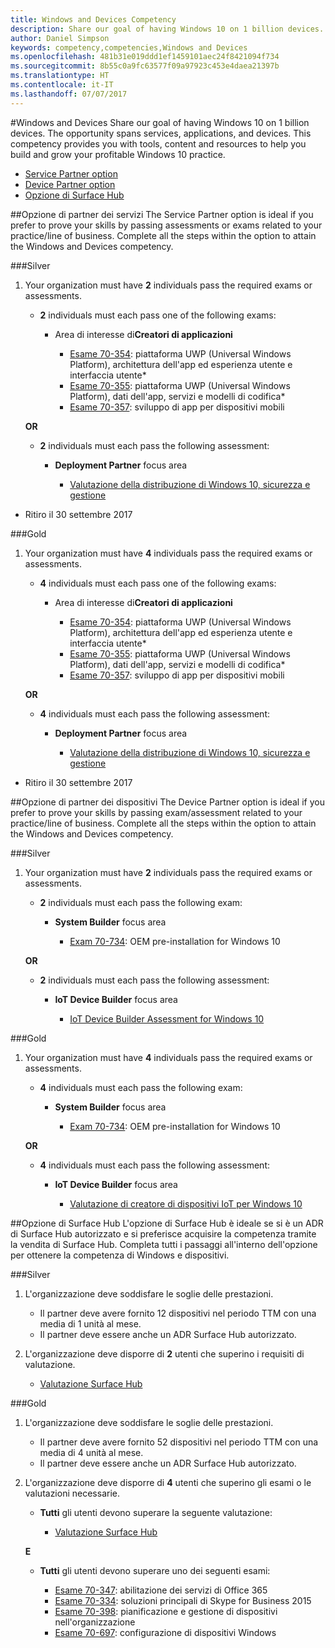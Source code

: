 ```yaml
---
title: Windows and Devices Competency
description: Share our goal of having Windows 10 on 1 billion devices. The opportunity spans services, applications, and devices. This competency provides you with tools, content and resources to help you build and grow your profitable Windows 10 practice.
author: Daniel Simpson
keywords: competency,competencies,Windows and Devices
ms.openlocfilehash: 481b31e019ddd1ef1459101aec24f8421094f734
ms.sourcegitcommit: 8b55c0a9fc63577f09a97923c453e4daea21397b
ms.translationtype: HT
ms.contentlocale: it-IT
ms.lasthandoff: 07/07/2017
---
```

#<a name="windows-and-devices"></a>Windows and Devices 
Share our goal of having Windows 10 on 1 billion devices. The opportunity spans services, applications, and devices. This competency provides you with tools, content and resources to help you build and grow your profitable Windows 10 practice.

- [Service Partner option](#service-partner-option)
- [Device Partner option](#device-partner-option)
- [Opzione di Surface Hub](#surface-hub-option)

##<a name="service-partner-option"></a>Opzione di partner dei servizi
The Service Partner option is ideal if you prefer to prove your skills by passing assessments or exams related to your practice/line of business. Complete all the steps within the option to attain the Windows and Devices competency.

###<a name="silver"></a>Silver
1. Your organization must have **2** individuals pass the required exams or assessments.

    - **2** individuals must each pass one of the following exams:

        - Area di interesse di**Creatori di applicazioni**

            - [Esame 70-354](https://www.microsoft.com/en-us/learning/exam-70-354.aspx): piattaforma UWP (Universal Windows Platform), architettura dell'app ed esperienza utente e interfaccia utente*
            - [Esame 70-355](https://www.microsoft.com/en-us/learning/exam-70-355.aspx): piattaforma UWP (Universal Windows Platform), dati dell'app, servizi e modelli di codifica*
            - [Esame 70-357](https://www.microsoft.com/en-us/learning/exam-70-357.aspx): sviluppo di app per dispositivi mobili

    **OR**

    - **2** individuals must each pass the following assessment:

        - **Deployment Partner** focus area

            - [Valutazione della distribuzione di Windows 10, sicurezza e gestione](https://partneruniversity.microsoft.com/?whr=uri:MicrosoftAccount&courseId=16022&scoId=eGcisv8BC_3806265419)

* Ritiro il 30 settembre 2017

###<a name="gold"></a>Gold
1. Your organization must have **4** individuals pass the required exams or assessments.
    - **4** individuals must each pass one of the following exams:
        - Area di interesse di**Creatori di applicazioni**

            - [Esame 70-354](https://www.microsoft.com/en-us/learning/exam-70-354.aspx): piattaforma UWP (Universal Windows Platform), architettura dell'app ed esperienza utente e interfaccia utente*
            - [Esame 70-355](https://www.microsoft.com/en-us/learning/exam-70-355.aspx): piattaforma UWP (Universal Windows Platform), dati dell'app, servizi e modelli di codifica*
            - [Esame 70-357](https://www.microsoft.com/en-us/learning/exam-70-357.aspx): sviluppo di app per dispositivi mobili

    **OR**

    - **4** individuals must each pass the following assessment:

        - **Deployment Partner** focus area

            - [Valutazione della distribuzione di Windows 10, sicurezza e gestione](https://partneruniversity.microsoft.com/?whr=uri:MicrosoftAccount&courseId=16022&scoId=eGcisv8BC_3806265419)

* Ritiro il 30 settembre 2017

##<a name="device-partner-option"></a>Opzione di partner dei dispositivi
The Device Partner option is ideal if you prefer to prove your skills by passing exam/assessment related to your practice/line of business. Complete all the steps within the option to attain the Windows and Devices competency.

###<a name="silver"></a>Silver
1. Your organization must have **2** individuals pass the required exams or assessments.

    - **2** individuals must each pass the following exam:

        - **System Builder** focus area

            - [Exam 70-734](https://www.microsoft.com/en-us/learning/exam-70-734.aspx): OEM pre-installation for Windows 10

    **OR**

    - **2** individuals must each pass the following assessment:

        - **IoT Device Builder** focus area

            - [IoT Device Builder Assessment for Windows 10](https://partneruniversity.microsoft.com/?whr=uri:MicrosoftAccount&courseId=15887&scoId=mwJPK2B8B_9004778676)

###<a name="gold"></a>Gold
1. Your organization must have **4** individuals pass the required exams or assessments.

    - **4** individuals must each pass the following exam:

        - **System Builder** focus area

            - [Exam 70-734](https://www.microsoft.com/en-us/learning/exam-70-734.aspx): OEM pre-installation for Windows 10

    **OR**

    - **4** individuals must each pass the following assessment:

        - **IoT Device Builder** focus area
        
            - [Valutazione di creatore di dispositivi IoT per Windows 10](https://partneruniversity.microsoft.com/?whr=uri:MicrosoftAccount&courseId=15887&scoId=mwJPK2B8B_9004778676)

##<a name="surface-hub-option"></a>Opzione di Surface Hub
L'opzione di Surface Hub è ideale se si è un ADR di Surface Hub autorizzato e si preferisce acquisire la competenza tramite la vendita di Surface Hub. Completa tutti i passaggi all'interno dell'opzione per ottenere la competenza di Windows e dispositivi.

###<a name="silver"></a>Silver
1. L'organizzazione deve soddisfare le soglie delle prestazioni.

    - Il partner deve avere fornito 12 dispositivi nel periodo TTM con una media di 1 unità al mese.
    - Il partner deve essere anche un ADR Surface Hub autorizzato.

2. L'organizzazione deve disporre di **2** utenti che superino i requisiti di valutazione.

    - [Valutazione Surface Hub](https://PartnerUniversity.microsoft.com?whr=uri:MicrosoftAccount&courseId=16722&scoId=jcNMRQouC_5906265419)


###<a name="gold"></a>Gold
1. L'organizzazione deve soddisfare le soglie delle prestazioni.

    - Il partner deve avere fornito 52 dispositivi nel periodo TTM con una media di 4 unità al mese.
    - Il partner deve essere anche un ADR Surface Hub autorizzato.

2. L'organizzazione deve disporre di **4** utenti che superino gli esami o le valutazioni necessarie.

    - **Tutti** gli utenti devono superare la seguente valutazione:
    
        - [Valutazione Surface Hub](https://PartnerUniversity.microsoft.com?whr=uri:MicrosoftAccount&courseId=16722&scoId=jcNMRQouC_5906265419)
    
    **E**

    - **Tutti** gli utenti devono superare uno dei seguenti esami:

        - [Esame 70-347](https://www.microsoft.com/en-us/learning/exam-70-347.aspx): abilitazione dei servizi di Office 365
        - [Esame 70-334](https://www.microsoft.com/en-us/learning/exam-70-334.aspx): soluzioni principali di Skype for Business 2015 
        - [Esame 70-398](https://www.microsoft.com/en-us/learning/exam-70-398.aspx): pianificazione e gestione di dispositivi nell'organizzazione
        - [Esame 70-697](https://www.microsoft.com/en-us/learning/exam-70-697.aspx): configurazione di dispositivi Windows 



      



 


